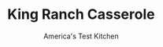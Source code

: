 ---
layout: ../../layouts/MarkdownPostLayout.astro
title: King Ranch Casserole
author: America's Test Kitchen
pubDate: 2023-03-15
description: "This cheesy chicken and tortilla casserole is comfort food in Texas. We keep its mildly spicy flavor but rework the recipe without the usual canned soup."
image_url: https://res.cloudinary.com/hksqkdlah/image/upload/ar_1:1,c_fill,dpr_2.0,f_auto,fl_lossy.progressive.strip_profile,g_faces:auto,q_auto:low,w_344/29233_sfs-king-ranch-casserole-14
tags: ["Main Courses","American","Chicken","Make Ahead","Casseroles"]
calories: 4687
protein: 38
carbohydrates: 28
fats: 35
fiber: 4
ingredients: ["12 , (6-inch) corn tortillas","1 tablespoon, unsalted butter","2 , medium onions, chopped fine","2 , jalapeno chiles, minced","2 teaspoons, ground cumin","2 , (10-ounce) cans Ro-Tel tomatoes (see note)","5 tablespoons, all-purpose flour","1 cup, heavy cream","3 cups, low-sodium chicken broth","1 1/2 pounds, boneless, skinless chicken breasts, halved lengthwise and cut crosswise into 1/2-inch slices","2 tablespoons, minced fresh cilantro","1 pound, Cojack cheese, shredded (4 cups)",", Salt and pepper","2 1/4 cups, Fritos, crushed"]
serves: 8
time: "1½ hours"
instructions: ["Adjust oven rack to upper-middle and lower-middle positions and heat oven to 450 degrees. Lay tortillas on two baking sheets, lightly coat both sides with cooking spray, and bake until slightly crisp and browned, about 12 minutes. Cool slightly, then break into bite-sized pieces. Using potholders, adjust top oven rack to middle position.","Heat butter in Dutch oven over medium-high heat. Cook onions, chiles, and cumin until lightly browned, about 8 minutes. Add tomatoes and cook until most of liquid has evaporated, about 10 minutes. Stir in flour and cook 1 minute. Add cream and broth, bring to simmer, and cook until thickened, 2 to 3 minutes. Stir in chicken and cook until no longer pink, about 4 minutes. Off heat, add cilantro and cheese and stir until cheese is melted. Season with salt and pepper.","Scatter half of tortilla pieces in 13 by 9-inch baking dish set over rimmed baking sheet. Spoon half of filling evenly over tortillas. Scatter remaining tortillas over filling, then top with remaining filling.","Bake until filling is bubbling, about 15 minutes. Sprinkle Fritos evenly over top and bake until Fritos are lightly browned, about 10 minutes. Cool casserole 10 minutes. Serve.","Make Ahead: The casserole can be assembled through step 3 and refrigerated for up to 1 day. When ready to serve, cover casserole with foil and bake until filling is bubbling, about 30 minutes. Remove foil, top with Fritos, and proceed with rest of step 4 as directed."]
nutrition: ["710 mg Potassium, K","638 mg Phosphorus, P","479 mg Calcium, Ca","2 mg Iron, Fe","83 mg Magnesium, Mg","948 mg Sodium, Na","3 mg Zinc, Zn","35 g Total lipid (fat)","10 mg Niacin","9 g Fatty acids, total monounsaturated","2 g Fatty acids, total polyunsaturated","15 mg Vitamin C, total ascorbic acid","164 mg Cholesterol","19 g Fatty acids, total saturated","4 g Fiber, total dietary","7 µg Folic acid","39 µg Folate, food","4 g Sugars, total","8 µg Vitamin K (phylloquinone)","300 g Water","28 g Carbohydrate, by difference","51 µg Folate, DFE","38 g Protein","1 mg Vitamin E (alpha-tocopherol)","306 µg Vitamin A, RAE","585 kcal Energy","4687 calories"]
notes: "If you cant find Ro-Tel tomatoes, substitute one 14.5-ounce can diced tomatoes and one 4-ounce can chopped green chiles. Cojack is a creamy blend of Colby and Monterey Jack cheeses. We like its tangy flavor, but milder Jack cheese can be used in its place."
---